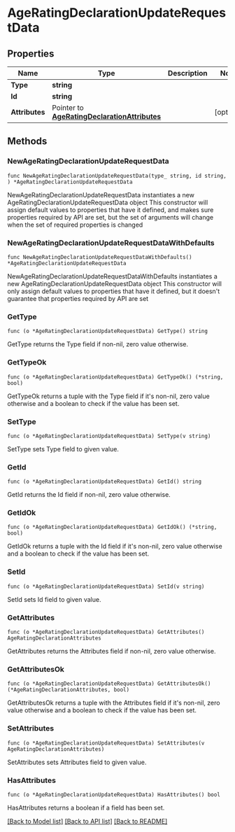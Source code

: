# AgeRatingDeclarationUpdateRequestData

## Properties

Name | Type | Description | Notes
------------ | ------------- | ------------- | -------------
**Type** | **string** |  | 
**Id** | **string** |  | 
**Attributes** | Pointer to [**AgeRatingDeclarationAttributes**](AgeRatingDeclarationAttributes.md) |  | [optional] 

## Methods

### NewAgeRatingDeclarationUpdateRequestData

`func NewAgeRatingDeclarationUpdateRequestData(type_ string, id string, ) *AgeRatingDeclarationUpdateRequestData`

NewAgeRatingDeclarationUpdateRequestData instantiates a new AgeRatingDeclarationUpdateRequestData object
This constructor will assign default values to properties that have it defined,
and makes sure properties required by API are set, but the set of arguments
will change when the set of required properties is changed

### NewAgeRatingDeclarationUpdateRequestDataWithDefaults

`func NewAgeRatingDeclarationUpdateRequestDataWithDefaults() *AgeRatingDeclarationUpdateRequestData`

NewAgeRatingDeclarationUpdateRequestDataWithDefaults instantiates a new AgeRatingDeclarationUpdateRequestData object
This constructor will only assign default values to properties that have it defined,
but it doesn't guarantee that properties required by API are set

### GetType

`func (o *AgeRatingDeclarationUpdateRequestData) GetType() string`

GetType returns the Type field if non-nil, zero value otherwise.

### GetTypeOk

`func (o *AgeRatingDeclarationUpdateRequestData) GetTypeOk() (*string, bool)`

GetTypeOk returns a tuple with the Type field if it's non-nil, zero value otherwise
and a boolean to check if the value has been set.

### SetType

`func (o *AgeRatingDeclarationUpdateRequestData) SetType(v string)`

SetType sets Type field to given value.


### GetId

`func (o *AgeRatingDeclarationUpdateRequestData) GetId() string`

GetId returns the Id field if non-nil, zero value otherwise.

### GetIdOk

`func (o *AgeRatingDeclarationUpdateRequestData) GetIdOk() (*string, bool)`

GetIdOk returns a tuple with the Id field if it's non-nil, zero value otherwise
and a boolean to check if the value has been set.

### SetId

`func (o *AgeRatingDeclarationUpdateRequestData) SetId(v string)`

SetId sets Id field to given value.


### GetAttributes

`func (o *AgeRatingDeclarationUpdateRequestData) GetAttributes() AgeRatingDeclarationAttributes`

GetAttributes returns the Attributes field if non-nil, zero value otherwise.

### GetAttributesOk

`func (o *AgeRatingDeclarationUpdateRequestData) GetAttributesOk() (*AgeRatingDeclarationAttributes, bool)`

GetAttributesOk returns a tuple with the Attributes field if it's non-nil, zero value otherwise
and a boolean to check if the value has been set.

### SetAttributes

`func (o *AgeRatingDeclarationUpdateRequestData) SetAttributes(v AgeRatingDeclarationAttributes)`

SetAttributes sets Attributes field to given value.

### HasAttributes

`func (o *AgeRatingDeclarationUpdateRequestData) HasAttributes() bool`

HasAttributes returns a boolean if a field has been set.


[[Back to Model list]](../README.md#documentation-for-models) [[Back to API list]](../README.md#documentation-for-api-endpoints) [[Back to README]](../README.md)


